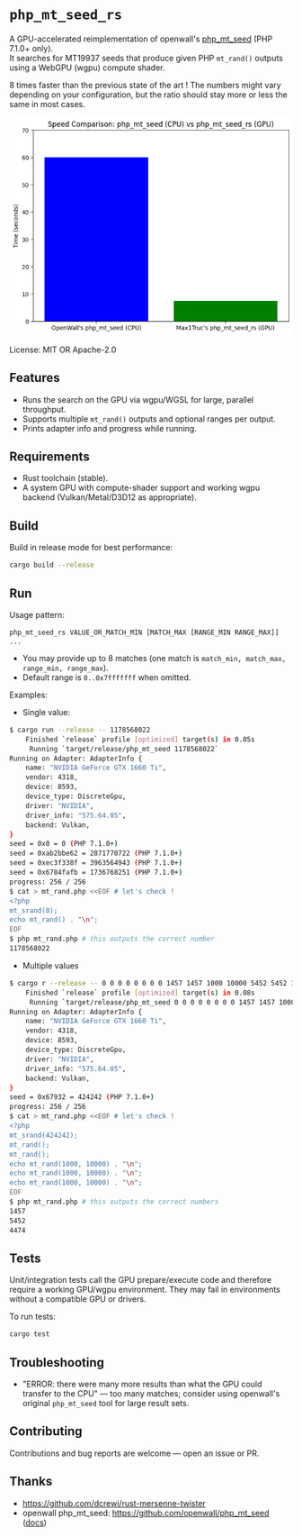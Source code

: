 # ```php_mt_seed_rs```

A GPU-accelerated reimplementation of openwall's [php_mt_seed](https://github.com/openwall/php_mt_seed) (PHP 7.1.0+ only).  
It searches for MT19937 seeds that produce given PHP ```mt_rand()``` outputs using a WebGPU (wgpu) compute shader.

8 times faster than the previous state of the art ! The numbers might vary depending on your configuration, but the ratio should stay more or less the same in most cases.

![graph that compares openwall's php_mt_seed and php_mt_seed_rs, the latter is faster](graph.png)

License: MIT OR Apache-2.0

## Features
- Runs the search on the GPU via wgpu/WGSL for large, parallel throughput.
- Supports multiple ```mt_rand()``` outputs and optional ranges per output.
- Prints adapter info and progress while running.

## Requirements
- Rust toolchain (stable).
- A system GPU with compute-shader support and working wgpu backend (Vulkan/Metal/D3D12 as appropriate).

## Build
Build in release mode for best performance:
```bash
cargo build --release
```

## Run
Usage pattern:
```text
php_mt_seed_rs VALUE_OR_MATCH_MIN [MATCH_MAX [RANGE_MIN RANGE_MAX]] ...
```
- You may provide up to 8 matches (one match is ```match_min, match_max, range_min, range_max```).
- Default range is ```0..0x7fffffff``` when omitted.

Examples:
- Single value:
```bash
$ cargo run --release -- 1178568022
    Finished `release` profile [optimized] target(s) in 0.05s
     Running `target/release/php_mt_seed 1178568022`
Running on Adapter: AdapterInfo {
    name: "NVIDIA GeForce GTX 1660 Ti",
    vendor: 4318,
    device: 8593,
    device_type: DiscreteGpu,
    driver: "NVIDIA",
    driver_info: "575.64.05",
    backend: Vulkan,
}
seed = 0x0 = 0 (PHP 7.1.0+)
seed = 0xab2bbe62 = 2871770722 (PHP 7.1.0+)
seed = 0xec3f338f = 3963564943 (PHP 7.1.0+)
seed = 0x6784fafb = 1736768251 (PHP 7.1.0+)
progress: 256 / 256
$ cat > mt_rand.php <<EOF # let's check !
<?php
mt_srand(0);
echo mt_rand() . "\n";
EOF
$ php mt_rand.php # this outputs the correct number
1178568022
```
- Multiple values
```bash
$ cargo r --release -- 0 0 0 0 0 0 0 0 1457 1457 1000 10000 5452 5452 1000 10000 4474 4474 1000 10000
    Finished `release` profile [optimized] target(s) in 0.08s
     Running `target/release/php_mt_seed 0 0 0 0 0 0 0 0 1457 1457 1000 10000 5452 5452 1000 10000 4474 4474 1000 10000`
Running on Adapter: AdapterInfo {
    name: "NVIDIA GeForce GTX 1660 Ti",
    vendor: 4318,
    device: 8593,
    device_type: DiscreteGpu,
    driver: "NVIDIA",
    driver_info: "575.64.05",
    backend: Vulkan,
}
seed = 0x67932 = 424242 (PHP 7.1.0+)
progress: 256 / 256
$ cat > mt_rand.php <<EOF # let's check !
<?php
mt_srand(424242);
mt_rand();
mt_rand();
echo mt_rand(1000, 10000) . "\n";
echo mt_rand(1000, 10000) . "\n";
echo mt_rand(1000, 10000) . "\n";
EOF
$ php mt_rand.php # this outputs the correct numbers
1457
5452
4474
```

## Tests

Unit/integration tests call the GPU prepare/execute code and therefore require a working GPU/wgpu environment. They may fail in environments without a compatible GPU or drivers.

To run tests:
```bash
cargo test
```

## Troubleshooting
- "ERROR: there were many more results than what the GPU could transfer to the CPU" — too many matches; consider using openwall's original ```php_mt_seed``` tool for large result sets.

## Contributing

Contributions and bug reports are welcome — open an issue or PR.

## Thanks

- https://github.com/dcrewi/rust-mersenne-twister
- openwall php_mt_seed: https://github.com/openwall/php_mt_seed ([docs](https://www.openwall.com/php_mt_seed/README))
